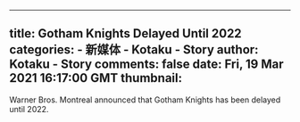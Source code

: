 
---
title: Gotham Knights Delayed Until 2022
categories: 
    - 新媒体
    - Kotaku - Story
author: Kotaku - Story
comments: false
date: Fri, 19 Mar 2021 16:17:00 GMT
thumbnail: 
---

<div>   
Warner Bros. Montreal announced that Gotham Knights has been delayed until 2022.   
</div>
            